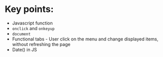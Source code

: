 <h1>Key points:</h1>  

 - Javascript function
 - `onclick` and `onkeyup`
 - `document`
 - Functional tabs - User click on the menu and change displayed items, without refreshing the page
 - Date() in JS
